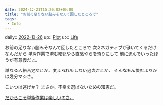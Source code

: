 ```yaml
---
date: 2024-12-21T15:20:02+09:00
title: "お前の足りない脳みそなんて回したところで"
tags:
 - Info
---
```


daily:: [2022-10-26](Daily_Note/2022-10-26.md)
up:: [Plot](Bar/Novel/Chaos/Plot.md)
up:: [Life](Bar/Novel/Chaos/Life.md)

お前の足りない脳みそなんて回したところで
次々ネガティブが湧いてくるだけなんだから
単純作業で済む暗記やら直感やらを頼りにして
前に進んでいったほうが有意義だよ。

単なる人格否定だとか、変えられもしない過去だとか、
そんなもん恨むよりかは幾分マシさ。

こいつは逃げか？
まさか。不幸を選ばないための知恵だ。

[だからこそ単純作業は楽しいのさ。](Info/だからこそ単純作業は楽しいのさ。.md)